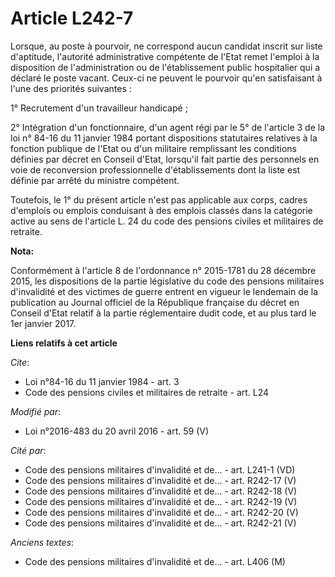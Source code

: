 # Article L242-7

Lorsque, au poste à pourvoir, ne correspond aucun candidat inscrit sur liste d'aptitude, l'autorité administrative compétente
de l'Etat remet l'emploi à la disposition de l'administration ou de l'établissement public hospitalier qui a déclaré le poste
vacant. Ceux-ci ne peuvent le pourvoir qu'en satisfaisant à l'une des priorités suivantes :

1° Recrutement d'un travailleur handicapé ;

2° Intégration d'un fonctionnaire, d'un agent régi par le 5° de l'article 3 de la loi n° 84-16 du 11 janvier 1984 portant
dispositions statutaires relatives à la fonction publique de l'Etat ou d'un militaire remplissant les conditions définies par
décret en Conseil d'Etat, lorsqu'il fait partie des personnels en voie de reconversion professionnelle d'établissements dont
la liste est définie par arrêté du ministre compétent.

Toutefois, le 1° du présent article n'est pas applicable aux corps, cadres d'emplois ou emplois conduisant à des emplois
classés dans la catégorie active au sens de l'article L. 24 du code des pensions civiles et militaires de retraite.

**Nota:**

Conformément à l'article 8 de l'ordonnance n° 2015-1781 du 28 décembre 2015, les dispositions de la partie législative du
code des pensions militaires d'invalidité et des victimes de guerre entrent en vigueur le lendemain de la publication au
Journal officiel de la République française du décret en Conseil d'Etat relatif à la partie réglementaire dudit code, et au
plus tard le 1er janvier 2017.

**Liens relatifs à cet article**

_Cite_:

  - Loi n°84-16 du 11 janvier 1984 - art. 3
  - Code des pensions civiles et militaires de retraite - art. L24

_Modifié par_:

  - Loi n°2016-483 du 20 avril 2016 - art. 59 (V)

_Cité par_:

  - Code des pensions militaires d'invalidité et de... - art. L241-1 (VD)
  - Code des pensions militaires d'invalidité et de... - art. R242-17 (V)
  - Code des pensions militaires d'invalidité et de... - art. R242-18 (V)
  - Code des pensions militaires d'invalidité et de... - art. R242-19 (V)
  - Code des pensions militaires d'invalidité et de... - art. R242-20 (V)
  - Code des pensions militaires d'invalidité et de... - art. R242-21 (V)

_Anciens textes_:

  - Code des pensions militaires d'invalidité et de... - art. L406 (M)
